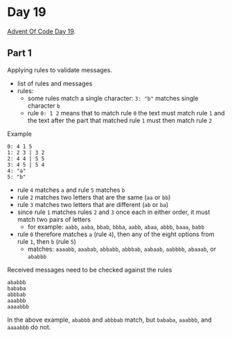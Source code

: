 # Day 19

[Advent Of Code Day 19](https://adventofcode.com/2020/day/19).

## Part 1

Applying rules to validate messages.

* list of rules and messages
* rules:
  * some rules match a single character: `3: "b"` matches single character `b`
  * rule `0: 1 2` means that to match rule `0` the text must match rule `1` and the text after the part that matched rule `1` must then match rule `2`

Example

```
0: 4 1 5
1: 2 3 | 3 2
2: 4 4 | 5 5
3: 4 5 | 5 4
4: "a"
5: "b"
```

* rule `4` matches `a` and rule `5` matches `b`
* rule `2` matches two letters that are the same (`aa` or `bb`)
* rule `3` matches two letters that are different (`ab` or `ba`)
* since rule `1` matches rules `2` and `3` once each in either order, it must match two pairs of letters
  * for example: `aabb`, `aaba`, `bbab`, `bbba`, `aabb`, `abaa`, `abbb`, `baaa`, `babb`
* rule `0` therefore matches `a` (rule `4`), then any of the eight options from rule `1`, then `b` (rule `5`)
  * matches: `aaaabb`, `aaabab`, `abbabb`, `abbbab`, `aabaab`, `aabbbb`, `abaaab`, or `ababbb`

Received messages need to be checked against the rules

```
ababbb
bababa
abbbab
aaabbb
aaaabbb
```

In the above example, `ababbb` and `abbbab` match, but `bababa`, `aaabbb`, and `aaaabbb` do not.